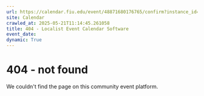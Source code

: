 ```yaml
---
url: https://calendar.fiu.edu/event/48871680176765/confirm?instance_id=49163452243518&return=https%3A%2F%2Fcalendar.fiu.edu%2Fcalendar%3Fevent_types%255B%255D%3D121719
site: Calendar
crawled_at: 2025-05-21T11:14:45.261058
title: 404 - Localist Event Calendar Software
event_date: 
dynamic: True
---
```


# 404 - not found
We couldn't find the page on this community event platform.
